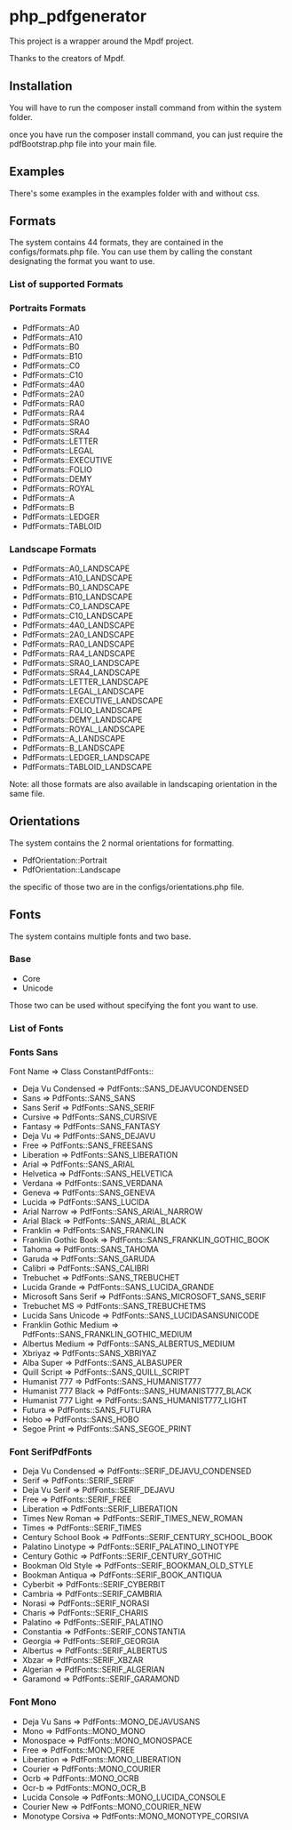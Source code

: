 # php_pdfgenerator

This project is a wrapper around the Mpdf project.

Thanks to the creators of Mpdf.

## Installation

You will have to run the composer install command from within the system folder.

once you have run the composer install command, you can just require the pdfBootstrap.php file into your main file.

## Examples

There's some examples in the examples folder with and without css.

## Formats

The system contains 44 formats, they are contained in the configs/formats.php file.  You can use them by calling the constant designating the format you want to use.

### List of supported Formats

### Portraits Formats

- PdfFormats::A0
- PdfFormats::A10
- PdfFormats::B0
- PdfFormats::B10
- PdfFormats::C0
- PdfFormats::C10
- PdfFormats::4A0
- PdfFormats::2A0
- PdfFormats::RA0
- PdfFormats::RA4
- PdfFormats::SRA0
- PdfFormats::SRA4
- PdfFormats::LETTER
- PdfFormats::LEGAL
- PdfFormats::EXECUTIVE
- PdfFormats::FOLIO
- PdfFormats::DEMY
- PdfFormats::ROYAL
- PdfFormats::A
- PdfFormats::B
- PdfFormats::LEDGER
- PdfFormats::TABLOID

### Landscape Formats

- PdfFormats::A0_LANDSCAPE
- PdfFormats::A10_LANDSCAPE
- PdfFormats::B0_LANDSCAPE
- PdfFormats::B10_LANDSCAPE
- PdfFormats::C0_LANDSCAPE
- PdfFormats::C10_LANDSCAPE
- PdfFormats::4A0_LANDSCAPE
- PdfFormats::2A0_LANDSCAPE
- PdfFormats::RA0_LANDSCAPE
- PdfFormats::RA4_LANDSCAPE
- PdfFormats::SRA0_LANDSCAPE
- PdfFormats::SRA4_LANDSCAPE
- PdfFormats::LETTER_LANDSCAPE
- PdfFormats::LEGAL_LANDSCAPE
- PdfFormats::EXECUTIVE_LANDSCAPE
- PdfFormats::FOLIO_LANDSCAPE
- PdfFormats::DEMY_LANDSCAPE
- PdfFormats::ROYAL_LANDSCAPE
- PdfFormats::A_LANDSCAPE
- PdfFormats::B_LANDSCAPE
- PdfFormats::LEDGER_LANDSCAPE
- PdfFormats::TABLOID_LANDSCAPE

Note: all those formats are also available in landscaping orientation in the same file.

## Orientations

The system contains the 2 normal orientations for formatting.

- PdfOrientation::Portrait
- PdfOrientation::Landscape

the specific of those two are in the configs/orientations.php file.

## Fonts

The system contains multiple fonts and two base.

### Base

- Core
- Unicode

Those two can be used without specifying the font you want to use.

### List of Fonts

### Fonts Sans

Font Name => Class ConstantPdfFonts::

- Deja Vu Condensed        => PdfFonts::SANS_DEJAVUCONDENSED
- Sans                     => PdfFonts::SANS_SANS
- Sans Serif               => PdfFonts::SANS_SERIF
- Cursive                  => PdfFonts::SANS_CURSIVE
- Fantasy                  => PdfFonts::SANS_FANTASY
- Deja Vu                  => PdfFonts::SANS_DEJAVU
- Free                     => PdfFonts::SANS_FREESANS
- Liberation               => PdfFonts::SANS_LIBERATION
- Arial                    => PdfFonts::SANS_ARIAL
- Helvetica                => PdfFonts::SANS_HELVETICA
- Verdana                  => PdfFonts::SANS_VERDANA
- Geneva                   => PdfFonts::SANS_GENEVA
- Lucida                   => PdfFonts::SANS_LUCIDA
- Arial Narrow             => PdfFonts::SANS_ARIAL_NARROW
- Arial Black              => PdfFonts::SANS_ARIAL_BLACK
- Franklin                 => PdfFonts::SANS_FRANKLIN
- Franklin Gothic Book     => PdfFonts::SANS_FRANKLIN_GOTHIC_BOOK
- Tahoma                   => PdfFonts::SANS_TAHOMA
- Garuda                   => PdfFonts::SANS_GARUDA
- Calibri                  => PdfFonts::SANS_CALIBRI
- Trebuchet                => PdfFonts::SANS_TREBUCHET
- Lucida Grande            => PdfFonts::SANS_LUCIDA_GRANDE
- Microsoft Sans Serif     => PdfFonts::SANS_MICROSOFT_SANS_SERIF
- Trebuchet MS             => PdfFonts::SANS_TREBUCHETMS
- Lucida Sans Unicode      => PdfFonts::SANS_LUCIDASANSUNICODE
- Franklin Gothic Medium   => PdfFonts::SANS_FRANKLIN_GOTHIC_MEDIUM
- Albertus Medium          => PdfFonts::SANS_ALBERTUS_MEDIUM
- Xbriyaz                  => PdfFonts::SANS_XBRIYAZ
- Alba Super               => PdfFonts::SANS_ALBASUPER
- Quill Script             => PdfFonts::SANS_QUILL_SCRIPT
- Humanist 777             => PdfFonts::SANS_HUMANIST777
- Humanist 777 Black       => PdfFonts::SANS_HUMANIST777_BLACK
- Humanist 777 Light       => PdfFonts::SANS_HUMANIST777_LIGHT
- Futura                   => PdfFonts::SANS_FUTURA
- Hobo                     => PdfFonts::SANS_HOBO
- Segoe Print              => PdfFonts::SANS_SEGOE_PRINT

### Font SerifPdfFonts

- Deja Vu Condensed        => PdfFonts::SERIF_DEJAVU_CONDENSED
- Serif                    => PdfFonts::SERIF_SERIF
- Deja Vu Serif            => PdfFonts::SERIF_DEJAVU
- Free                     => PdfFonts::SERIF_FREE
- Liberation               => PdfFonts::SERIF_LIBERATION
- Times New Roman          => PdfFonts::SERIF_TIMES_NEW_ROMAN
- Times                    => PdfFonts::SERIF_TIMES
- Century School Book      => PdfFonts::SERIF_CENTURY_SCHOOL_BOOK
- Palatino Linotype        => PdfFonts::SERIF_PALATINO_LINOTYPE
- Century Gothic           => PdfFonts::SERIF_CENTURY_GOTHIC
- Bookman Old Style        => PdfFonts::SERIF_BOOKMAN_OLD_STYLE
- Bookman Antiqua          => PdfFonts::SERIF_BOOK_ANTIQUA
- Cyberbit                 => PdfFonts::SERIF_CYBERBIT
- Cambria                  => PdfFonts::SERIF_CAMBRIA
- Norasi                   => PdfFonts::SERIF_NORASI
- Charis                   => PdfFonts::SERIF_CHARIS
- Palatino                 => PdfFonts::SERIF_PALATINO
- Constantia               => PdfFonts::SERIF_CONSTANTIA
- Georgia                  => PdfFonts::SERIF_GEORGIA
- Albertus                 => PdfFonts::SERIF_ALBERTUS
- Xbzar                    => PdfFonts::SERIF_XBZAR
- Algerian                 => PdfFonts::SERIF_ALGERIAN
- Garamond                 => PdfFonts::SERIF_GARAMOND

### Font Mono

- Deja Vu Sans             => PdfFonts::MONO_DEJAVUSANS
- Mono                     => PdfFonts::MONO_MONO
- Monospace                => PdfFonts::MONO_MONOSPACE
- Free                     => PdfFonts::MONO_FREE
- Liberation               => PdfFonts::MONO_LIBERATION
- Courier                  => PdfFonts::MONO_COURIER
- Ocrb                     => PdfFonts::MONO_OCRB
- Ocr-b                    => PdfFonts::MONO_OCR_B
- Lucida Console           => PdfFonts::MONO_LUCIDA_CONSOLE
- Courier New              => PdfFonts::MONO_COURIER_NEW
- Monotype Corsiva         => PdfFonts::MONO_MONOTYPE_CORSIVA
